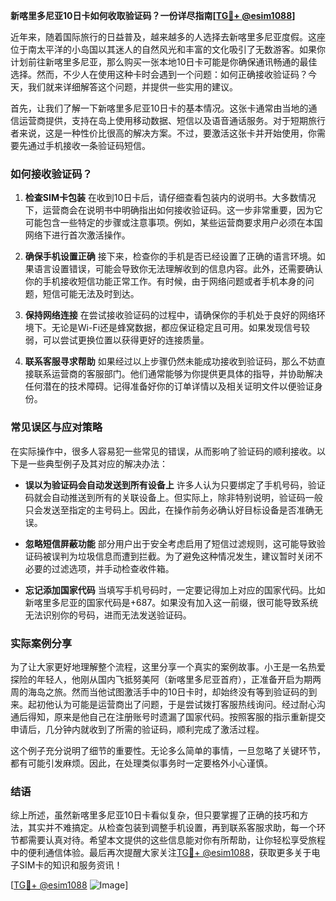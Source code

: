 **新喀里多尼亚10日卡如何收取验证码？一份详尽指南[[TG💪+ @esim1088](https://t.me/s/esim1088)]**

近年来，随着国际旅行的日益普及，越来越多的人选择去新喀里多尼亚度假。这座位于南太平洋的小岛国以其迷人的自然风光和丰富的文化吸引了无数游客。如果你计划前往新喀里多尼亚，那么购买一张本地10日卡可能是你确保通讯畅通的最佳选择。然而，不少人在使用这种卡时会遇到一个问题：如何正确接收验证码？今天，我们就来详细解答这个问题，并提供一些实用的建议。

首先，让我们了解一下新喀里多尼亚10日卡的基本情况。这张卡通常由当地的通信运营商提供，支持在岛上使用移动数据、短信以及语音通话服务。对于短期旅行者来说，这是一种性价比很高的解决方案。不过，要激活这张卡并开始使用，你需要先通过手机接收一条验证码短信。

### 如何接收验证码？

1. **检查SIM卡包装**
   在收到10日卡后，请仔细查看包装内的说明书。大多数情况下，运营商会在说明书中明确指出如何接收验证码。这一步非常重要，因为它可能包含一些特定的步骤或注意事项。例如，某些运营商要求用户必须在本国网络下进行首次激活操作。

2. **确保手机设置正确**
   接下来，检查你的手机是否已经设置了正确的语言环境。如果语言设置错误，可能会导致你无法理解收到的信息内容。此外，还需要确认你的手机接收短信功能正常工作。有时候，由于网络问题或者手机本身的问题，短信可能无法及时到达。

3. **保持网络连接**
   在尝试接收验证码的过程中，请确保你的手机处于良好的网络环境下。无论是Wi-Fi还是蜂窝数据，都应保证稳定且可用。如果发现信号较弱，可以尝试更换位置以获得更好的连接质量。

4. **联系客服寻求帮助**
   如果经过以上步骤仍然未能成功接收到验证码，那么不妨直接联系运营商的客服部门。他们通常能够为你提供更具体的指导，并协助解决任何潜在的技术障碍。记得准备好你的订单详情以及相关证明文件以便验证身份。

### 常见误区与应对策略

在实际操作中，很多人容易犯一些常见的错误，从而影响了验证码的顺利接收。以下是一些典型例子及其对应的解决办法：

- **误以为验证码会自动发送到所有设备上**
  许多人认为只要绑定了手机号码，验证码就会自动推送到所有的关联设备上。但实际上，除非特别说明，验证码一般只会发送至指定的主号码上。因此，在操作前务必确认好目标设备是否准确无误。

- **忽略短信屏蔽功能**
  部分用户出于安全考虑启用了短信过滤规则，这可能导致验证码被误判为垃圾信息而遭到拦截。为了避免这种情况发生，建议暂时关闭不必要的过滤选项，并手动检查收件箱。

- **忘记添加国家代码**
  当填写手机号码时，一定要记得加上对应的国家代码。比如新喀里多尼亚的国家代码是+687。如果没有加入这一前缀，很可能导致系统无法识别你的号码，进而无法发送验证码。

### 实际案例分享

为了让大家更好地理解整个流程，这里分享一个真实的案例故事。小王是一名热爱探险的年轻人，他刚从国内飞抵努美阿（新喀里多尼亚首府），正准备开启为期两周的海岛之旅。然而当他试图激活手中的10日卡时，却始终没有等到验证码的到来。起初他认为可能是运营商出了问题，于是尝试拨打客服热线询问。经过耐心沟通后得知，原来是他自己在注册账号时遗漏了国家代码。按照客服的指示重新提交申请后，几分钟内就收到了所需的验证码，顺利完成了激活过程。

这个例子充分说明了细节的重要性。无论多么简单的事情，一旦忽略了关键环节，都有可能引发麻烦。因此，在处理类似事务时一定要格外小心谨慎。

### 结语

综上所述，虽然新喀里多尼亚10日卡看似复杂，但只要掌握了正确的技巧和方法，其实并不难搞定。从检查包装到调整手机设置，再到联系客服求助，每一个环节都需要认真对待。希望本文提供的这些信息能对你有所帮助，让你轻松享受旅程中的便利通信体验。最后再次提醒大家关注[TG💪+ @esim1088](https://t.me/s/esim1088)，获取更多关于电子SIM卡的知识和服务资讯！

[[TG💪+ @esim1088](https://t.me/s/esim1088) ![Image](https://i.postimg.cc/4NQfJmqS/Snipaste-2025-05-13-00-14-12.png)]